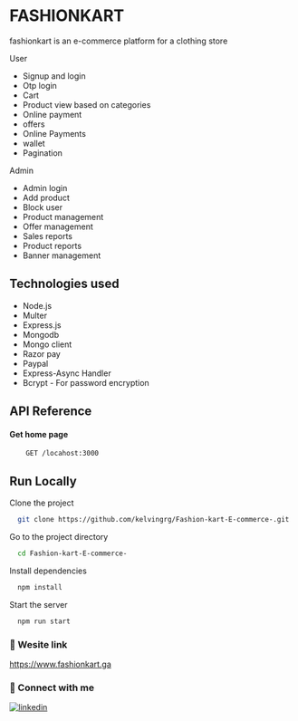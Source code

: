 
# FASHIONKART
fashionkart is an e-commerce platform for a clothing store







User
- Signup and login
- Otp login
- Cart 
- Product view based on categories
- Online payment
- offers
- Online Payments 
- wallet
- Pagination 


Admin
- Admin login
- Add product 
- Block user
- Product management
- Offer management
- Sales reports
- Product reports
- Banner management 
## Technologies used
- Node.js 
- Multer
- Express.js
- Mongodb
- Mongo client
- Razor pay
- Paypal
- Express-Async Handler
- Bcrypt - For password encryption



## API Reference

#### Get home page

```http
    GET /locahost:3000
```









## Run Locally

Clone the project

```bash
  git clone https://github.com/kelvingrg/Fashion-kart-E-commerce-.git
```

Go to the project directory

```bash
  cd Fashion-kart-E-commerce-
```

Install dependencies

```bash
  npm install
```

Start the server

```bash
  npm run start
```


### 🔗 Wesite link 
https://www.fashionkart.ga

### 🔗 Connect with me
[![linkedin](https://img.shields.io/badge/linkedin-0A66C2?style=for-the-badge&logo=linkedin&logoColor=white)](https://www.linkedin.com/in/kelvin-george)
